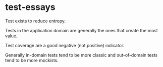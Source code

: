 # test-essays

Test exists to reduce entropy.

Tests in the application domain are generally the ones that create the most value.

Test coverage are a good negative (not positive) indicator.

Generally in-domain tests tend to be more classic and out-of-domain tests tend to be more mockists.

